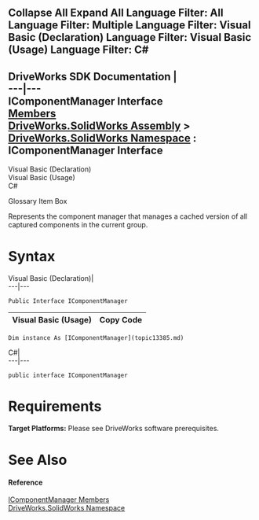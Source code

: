 Collapse All Expand All Language Filter: All  Language Filter: Multiple  Language Filter: Visual Basic (Declaration) Language Filter: Visual Basic (Usage) Language Filter: C#  
---  
DriveWorks SDK Documentation  |   
---|---  
IComponentManager Interface   
[Members](topic13386.md)   
[DriveWorks.SolidWorks Assembly](topic13342.md) > [DriveWorks.SolidWorks Namespace](topic13345.md) : IComponentManager Interface  
---  
  
Visual Basic (Declaration)    
Visual Basic (Usage)    
C# 

Glossary Item Box

Represents the component manager that manages a cached version of all captured components in the current group. 

# Syntax

Visual Basic (Declaration)|   
---|---  
      
    
    Public Interface IComponentManager   
  
Visual Basic (Usage)| Copy Code  
---|---  
      
    
    Dim instance As [IComponentManager](topic13385.md)  
  
C#|   
---|---  
      
    
    public interface IComponentManager   
  
# Requirements

**Target Platforms:** Please see DriveWorks software prerequisites.

# See Also

#### Reference

[IComponentManager Members](topic13386.md)   
[DriveWorks.SolidWorks Namespace](topic13345.md)



